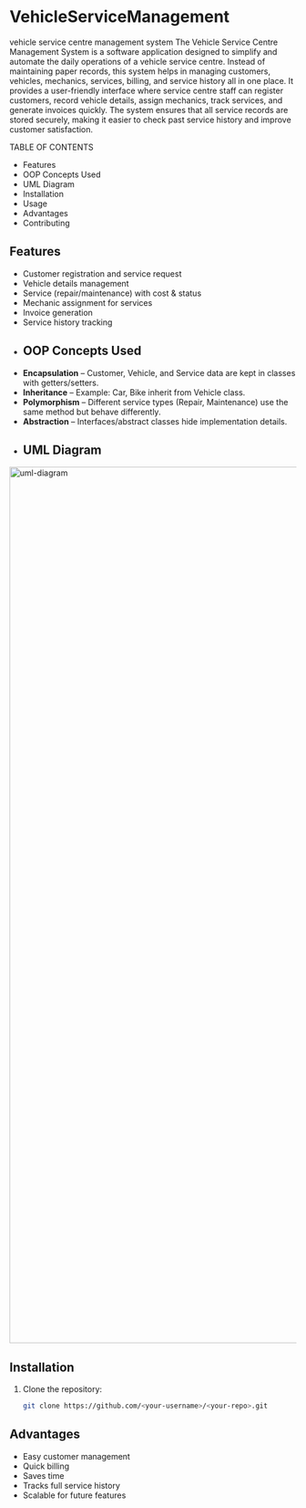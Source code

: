 # VehicleServiceManagement
vehicle service centre management system
The Vehicle Service Centre Management System is a software application designed to simplify and automate the daily operations of a vehicle service centre. Instead of maintaining paper records, this system helps in managing customers, vehicles, mechanics, services, billing, and service history all in one place.
It provides a user-friendly interface where service centre staff can register customers, record vehicle details, assign mechanics, track services, and generate invoices quickly. The system ensures that all service records are stored securely, making it easier to check past service history and improve customer satisfaction.

TABLE OF CONTENTS
- Features
- OOP Concepts Used
- UML Diagram
- Installation
- Usage
- Advantages
- Contributing
## Features
- Customer registration and service request
- Vehicle details management
- Service (repair/maintenance) with cost & status
- Mechanic assignment for services
- Invoice generation
- Service history tracking
- ## OOP Concepts Used
- **Encapsulation** – Customer, Vehicle, and Service data are kept in classes with getters/setters.
- **Inheritance** – Example: Car, Bike inherit from Vehicle class.
- **Polymorphism** – Different service types (Repair, Maintenance) use the same method but behave differently.
- **Abstraction** – Interfaces/abstract classes hide implementation details.
- ## UML Diagram
<img width="1024" height="1536" alt="uml-diagram" src="https://github.com/user-attachments/assets/777e8339-e604-47e5-b6d6-ba6fbe555cad" />

## Installation
1. Clone the repository:
   ```bash
   git clone https://github.com/<your-username>/<your-repo>.git
## Advantages
- Easy customer management
- Quick billing
- Saves time
- Tracks full service history
- Scalable for future features
